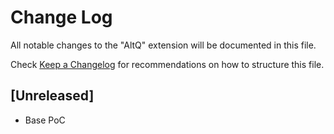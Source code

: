 # Change Log

All notable changes to the "AltQ" extension will be documented in this file.

Check [Keep a Changelog](http://keepachangelog.com/) for recommendations on how to structure this file.

## [Unreleased]

- Base PoC